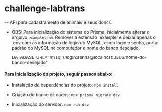 # challenge-labtrans

-- API para cadastramento de animais e seus donos.

- OBS: Para inicialização do sistema do Prisma, inicialmente alterar o arquivo `example.env`. Remover a extensão 'example' e deixar apenas o .env com as informação de login do MySQL, como login e senha, porta padrão do MySQL no computador e nome do banco desejado.

  DATABASE_URL="mysql://login:senha@localhost:3306/nome-do-banco-desejado"

#### Para inicialização do projeto, seguir passos abaixo:

- Instalação de dependências do projeto: `npm install`

- Criação do banco de dados: `npx prisma migrate dev`

- Inicialização do servidor: `npm run dev`
